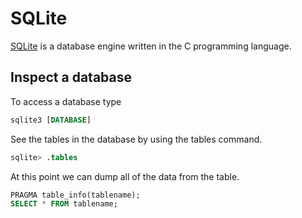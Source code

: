 # SQLite

[SQLite](https://www.sqlite.org/) is a database engine written in the C programming language.

## Inspect a database

To access a database type
```sql
sqlite3 [DATABASE]
```
See the tables in the database by using the tables command.
```sql
sqlite> .tables
```
At this point we can dump all of the data from the table.
```sql
PRAGMA table_info(tablename);
SELECT * FROM tablename;
```